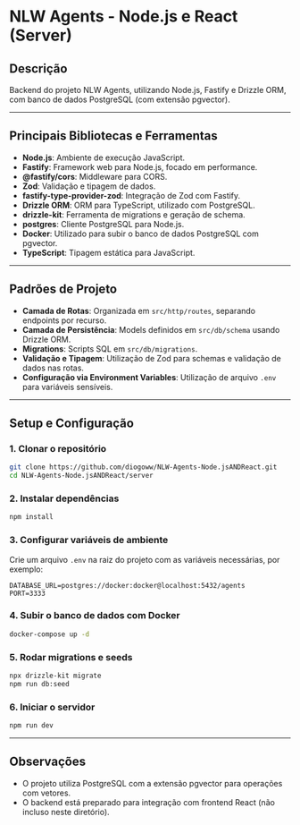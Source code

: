 # NLW Agents - Node.js e React (Server)

## Descrição

Backend do projeto NLW Agents, utilizando Node.js, Fastify e Drizzle ORM, com banco de dados PostgreSQL (com extensão pgvector).

---

## Principais Bibliotecas e Ferramentas

- **Node.js**: Ambiente de execução JavaScript.
- **Fastify**: Framework web para Node.js, focado em performance.
- **@fastify/cors**: Middleware para CORS.
- **Zod**: Validação e tipagem de dados.
- **fastify-type-provider-zod**: Integração de Zod com Fastify.
- **Drizzle ORM**: ORM para TypeScript, utilizado com PostgreSQL.
- **drizzle-kit**: Ferramenta de migrations e geração de schema.
- **postgres**: Cliente PostgreSQL para Node.js.
- **Docker**: Utilizado para subir o banco de dados PostgreSQL com pgvector.
- **TypeScript**: Tipagem estática para JavaScript.

---

## Padrões de Projeto

- **Camada de Rotas**: Organizada em `src/http/routes`, separando endpoints por recurso.
- **Camada de Persistência**: Models definidos em `src/db/schema` usando Drizzle ORM.
- **Migrations**: Scripts SQL em `src/db/migrations`.
- **Validação e Tipagem**: Utilização de Zod para schemas e validação de dados nas rotas.
- **Configuração via Environment Variables**: Utilização de arquivo `.env` para variáveis sensíveis.

---

## Setup e Configuração

### 1. Clonar o repositório

```bash
git clone https://github.com/diogoww/NLW-Agents-Node.jsANDReact.git
cd NLW-Agents-Node.jsANDReact/server
```

### 2. Instalar dependências

```bash
npm install
```

### 3. Configurar variáveis de ambiente

Crie um arquivo `.env` na raiz do projeto com as variáveis necessárias, por exemplo:

```
DATABASE_URL=postgres://docker:docker@localhost:5432/agents
PORT=3333
```

### 4. Subir o banco de dados com Docker

```bash
docker-compose up -d
```

### 5. Rodar migrations e seeds

```bash
npx drizzle-kit migrate
npm run db:seed
```

### 6. Iniciar o servidor

```bash
npm run dev
```

---

## Observações

- O projeto utiliza PostgreSQL com a extensão pgvector para operações com vetores.
- O backend está preparado para integração com frontend React (não incluso neste diretório). 